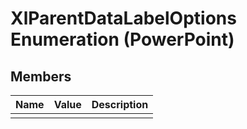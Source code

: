 
# XlParentDataLabelOptions Enumeration (PowerPoint)

## Members



|**Name**|**Value**|**Description**|
|:-----|:-----|:-----|
||||
